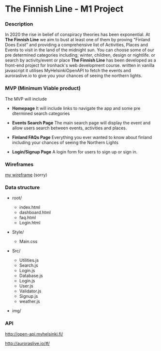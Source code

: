 # The Finnish Line - M1 Project

### Description

In 2020 the rise in belief of conspiracy theories has been exponential. At **The Finnish Line** we aim to bust at least one of them by proving "Finland Does Exist" and providing a comprehensive list of Activities, Places and Events to visit in the land of the midnight sun. You can choose some of our pre determined categories including; winter, children, design or nightlife. or search by activity/event or place **The Finnish Line** has been developed as a front-end project for Ironhack's web development course. written in vanilla javascript it utilises MyHelsinkiOpenAPI to fetch the events and auroraslive.io to give you your chances of seeing the northern lights.

### MVP (Minimum Viable product)

The MVP will include

- **Homepage** It will include links to navigate the app and some pre dtermined search categories

- **Events Search Page** The main search page will display the event and allow users search between events, activities and places.

- **Finland FAQs Page** Everything you ever wanted to know about finland including your chances of seeing the Northern Lights

- **Login/Signup Page** A login form for users to sign up or sign in.

### Wireframes

[my wireframe](https://www.figma.com/file/tunwmFEyq1g87GXo3KLpMk/helsinki%2Ffinland-website?node-id=0%3A1) (sorry)

### Data structure

- root/

  - index.html
  - dashboard.html
  - faq.html
  - Login.html

- Style/
  - Main.css
- Src/
  - Utilities.js
  - Search.js
  - Login.js
  - Database.js
  - Login.js
  - User.js
  - Validator.js
  - Signup.js
  - weather.js
- img/

### API

http://open-api.myhelsinki.fi/

http://auroraslive.io/#/
